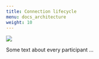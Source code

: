 ```yaml
---
title: Connection lifecycle
menu: docs_architecture
weight: 10
---
```


![](/img/diagrams/connection.svg)

Some text about every participant ...